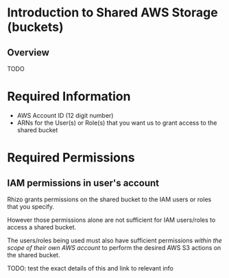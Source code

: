 # Introduction to Shared AWS Storage (buckets)

## Overview

TODO

# Required Information

- AWS Account ID (12 digit number)
- ARNs for the User(s) or Role(s) that you want us to grant access to the shared bucket

# Required Permissions

## IAM permissions in user's account

Rhizo grants permissions on the shared bucket to the IAM users or roles that you specify. 

However those permissions alone are not sufficient for IAM users/roles to access a shared bucket. 

The users/roles being used must also have sufficient permissions *within the scope of their own AWS account* to perform the desired AWS S3 actions on the shared bucket.

TODO: test the exact details of this and link to relevant info
